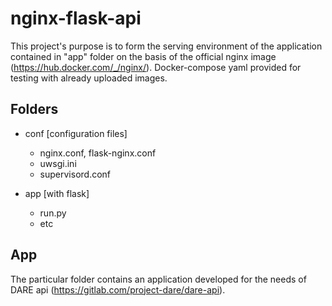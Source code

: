 # nginx-flask-api

This project's purpose is to form the serving environment of the application contained in "app" folder on the basis of the official nginx image (https://hub.docker.com/_/nginx/).
Docker-compose yaml provided for testing with already uploaded images.

## Folders

* conf [configuration files]
    * nginx.conf, flask-nginx.conf 
    * uwsgi.ini
    * supervisord.conf
    
* app [with flask]
    * run.py
    * etc

## App

The particular folder contains an application developed for the needs of DARE api (https://gitlab.com/project-dare/dare-api).

